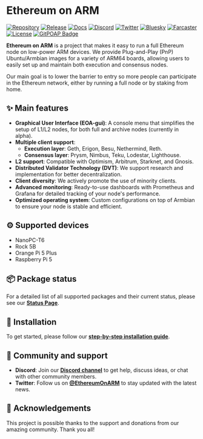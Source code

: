 # Ethereum on ARM

[![Repository](https://img.shields.io/badge/GitHub-Repository-blue?logo=github)](https://github.com/diglos/ethereumonarm)
[![Release](https://img.shields.io/github/v/release/EOA-Blockchain-Labs/ethereumonarm)](https://github.com/EOA-Blockchain-Labs/ethereumonarm/releases)
[![Docs](https://img.shields.io/badge/Docs-Read%20the%20Docs-3a7bd5?logo=readthedocs)](https://ethereum-on-arm-documentation.readthedocs.io)
[![Discord](https://img.shields.io/badge/Discord-Join%20Server-7289DA?logo=discord&logoColor=white)](https://discord.gg/ve2Z8fxz5N)
[![Twitter](https://img.shields.io/twitter/follow/EthereumOnARM?style=social)](https://twitter.com/EthereumOnARM)
[![Bluesky](https://img.shields.io/badge/Bluesky-Follow-0085FF?logo=bluesky&logoColor=white)](https://bsky.app/profile/ethereumonarm.bsky.social)
[![Farcaster](https://img.shields.io/badge/Farcaster-Follow-8A63D2?logo=farcaster&logoColor=white)](https://farcaster.xyz/ethereumonarm)
[![License](https://img.shields.io/github/license/diglos/ethereumonarm)](https://github.com/diglos/ethereumonarm/blob/main/LICENSE)
[![GitPOAP Badge](https://public-api.gitpoap.io/v1/repo/diglos/ethereumonarm/badge)](https://www.gitpoap.io/gh/diglos/ethereumonarm)


**Ethereum on ARM** is a project that makes it easy to run a full Ethereum node on
low-power ARM devices. We provide Plug-and-Play (PnP) Ubuntu/Armbian images for a
variety of ARM64 boards, allowing users to easily set up and maintain both
execution and consensus nodes.

Our main goal is to lower the barrier to entry so more people can participate in
the Ethereum network, either by running a full node or by staking from home.

## ✨ Main features

- **Graphical User Interface (EOA-gui)**: A console menu that simplifies the
  setup of L1/L2 nodes, for both full and archive nodes (currently in alpha).
- **Multiple client support**:
  - **Execution layer**: Geth, Erigon, Besu, Nethermind, Reth.
  - **Consensus layer**: Prysm, Nimbus, Teku, Lodestar, Lighthouse.
- **L2 support**: Compatible with Optimism, Arbitrum, Starknet, and Gnosis.
- **Distributed Validator Technology (DVT)**: We support research and
  implementation for better decentralization.
- **Client diversity**: We actively promote the use of minority clients.
- **Advanced monitoring**: Ready-to-use dashboards with Prometheus and Grafana
  for detailed tracking of your node's performance.
- **Optimized operating system**: Custom configurations on top of Armbian to
  ensure your node is stable and efficient.

## ⚙️ Supported devices

- NanoPC-T6
- Rock 5B
- Orange Pi 5 Plus
- Raspberry Pi 5

## 📦 Package status

For a detailed list of all supported packages and their current status, please
see our **[Status Page](https://github.com/EOA-Blockchain-Labs/ethereumonarm/blob/main/STATUS.md)**.

## 🚀 Installation

To get started, please follow our
**[step-by-step installation guide](https://ethereum-on-arm-documentation.readthedocs.io)**.

## 🤝 Community and support

- **Discord**: Join our **[Discord channel](https://discord.gg/ve2Z8fxz5N)** to
  get help, discuss ideas, or chat with other community members.
- **Twitter**: Follow us on **[@EthereumOnARM](https://twitter.com/EthereumOnARM)**
  to stay updated with the latest news.

## 💖 Acknowledgements

This project is possible thanks to the support and donations from our amazing
community. Thank you all!
